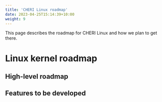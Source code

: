 ```yaml
---
title: 'CHERI Linux roadmap'
date: 2023-04-25T15:14:39+10:00
weight: 9
---
```


This page describes the roadmap for CHERI Linux and how we plan to get there.

<!--more-->

# Linux kernel roadmap

## High-level roadmap

## Features to be developed



